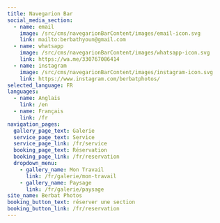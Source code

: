 ```yaml
---
title: Navegarion Bar
social_media_section:
  - name: email
    image: /src/cms/navegarionBarContent/images/email-icon.svg
    link: mailto:berbathyoun@gmail.com
  - name: whatsapp
    image: /src/cms/navegarionBarContent/images/whatsapp-icon.svg
    link: https://wa.me/330767086414
  - name: instagram
    image: /src/cms/navegarionBarContent/images/instagram-icon.svg
    link: https://www.instagram.com/berbatphotos/
selected_language: FR
languages:
  - name: Anglais
    link: /en
  - name: Français
    link: /fr
navigation_pages:
  gallery_page_text: Galerie
  service_page_text: Service
  service_page_link: /fr/service
  booking_page_text: Réservation
  booking_page_link: /fr/reservation
  dropdown_menu:
    - gallery_name: Mon Travail
      link: /fr/galerie/mon-travail
    - gallery_name: Paysage
      link: /fr/galerie/paysage
site_name: Berbat Photos
booking_button_text: réserver une section
booking_button_link: /fr/reservation
---
```

